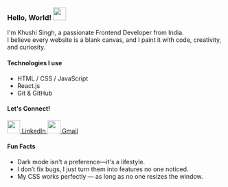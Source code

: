 ### Hello, World! <img src="https://camo.githubusercontent.com/d04509037f646eab5c2d6d130574ef059fa8eef92e45a139a827a8d06e9d5042/68747470733a2f2f656d6f6a69732e736c61636b6d6f6a69732e636f6d2f656d6f6a69732f696d616765732f313533363335313037352f343539342f626c6f622d776176652e676966" width="30"/>
I'm Khushi Singh, a passionate Frontend Developer from India.<br>
I believe every website is a blank canvas, and I paint it with code, creativity, and curiosity.

####  Technologies I use

- HTML / CSS / JavaScript
- React.js 
- Git & GitHub

#### Let's Connect!

<a href="https://linkedin.com/in/khushisingh50">
  <img src="https://cdn.jsdelivr.net/gh/devicons/devicon/icons/linkedin/linkedin-original.svg" height="30" width="30" /> LinkedIn
</a>  
<a href="mailto:ksingh237890@gmail.com">
  <img src="https://cdn.jsdelivr.net/gh/devicons/devicon/icons/google/google-original.svg" height="30" width="30" /> Gmail
</a>

####  Fun Facts

-  Dark mode isn't a preference—it's a lifestyle.
-  I don’t fix bugs, I just turn them into features no one noticed.
-  My CSS works perfectly — as long as no one resizes the window.




<!--
**Khushisingh-dev/Khushisingh-dev** is a ✨ _special_ ✨ repository because its `README.md` (this file) appears on your GitHub profile.

Here are some ideas to get you started:

- 🔭 I’m currently working on ...
- 🌱 I’m currently learning ...
- 👯 I’m looking to collaborate on ...
- 🤔 I’m looking for help with ...
- 💬 Ask me about ...
- 📫 How to reach me: ...
- 😄 Pronouns: ...
- ⚡ Fun fact: ...
-->
